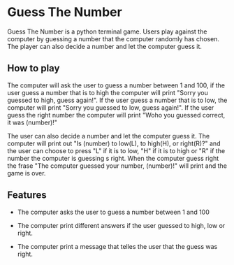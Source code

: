# Guess The Number

Guess The Number is a python terminal game. Users play against the computer by guessing a number that the computer randomly has chosen. The player can also decide a number and let the computer guess it. 

## How to play

 The computer will ask the user to guess a number between 1 and 100, if the user guess a number that is to high the computer will print "Sorry you guessed to high, guess again!". If the user guess a number that is to low, the computer will print "Sorry you guessed to low, guess again!". If the user guess the right number the computer will print "Woho you guessed correct, it was (number)!"

The user can also decide a number and let the computer guess it. The computer will print out "Is (number) to low(L), to high(H), or right(R)?" and the user can choose to press "L" if it is to low, "H" if it is to high or "R" if the number the computer is guessing s right. When the computer guess right the frase "The computer guessed your number, (number)!" will print and the game is over. 

## Features

- The computer asks the user to guess a number between 1 and 100

- The computer print different answers if the user guessed to high, low or right. 

- The computer print a message that telles the user that the guess was right.

